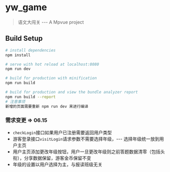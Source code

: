 # yw_game

> 语文大闯关  --- A Mpvue project 

## Build Setup

``` bash
# install dependencies
npm install

# serve with hot reload at localhost:8080
npm run dev

# build for production with minification
npm run build

# build for production and view the bundle analyzer report
npm run build --report
# 注意事项
新增的页面需要重新 npm run dev 来进行编译

```
### 需求变更 => 06.15
 * `checkLogin`接口如果用户已注册需要返回用户类型
 * 游客登录接口`visitLogin`请求参数不需要选择年级，--- 选择年级统一放到用户主页
 * 用户主页添加更改年级按钮，用户一旦更改年级则之前答题数据清零（包括头衔），分享数据保留，游客金币保留不变
 * 年级的设置以用户选择为主，与报读班级无关
